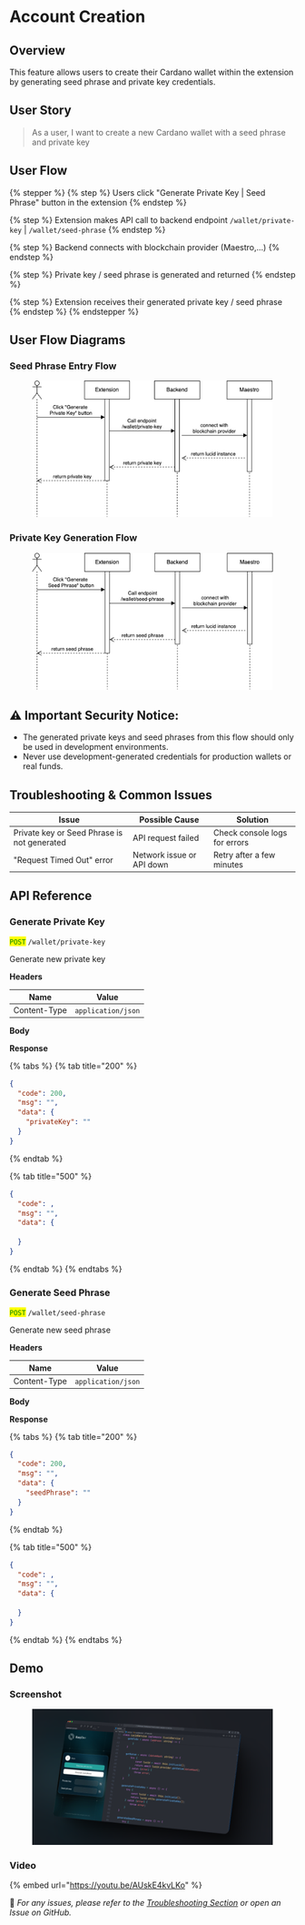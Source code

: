 # Account Creation

## Overview

This feature allows users to create their Cardano wallet within the extension by generating seed phrase and private key credentials.

## **User Story**

> As a user, I want to create a new Cardano wallet with a seed phrase and private key

## **User Flow**

{% stepper %}
{% step %}
Users click "Generate Private Key | Seed Phrase" button in the extension
{% endstep %}

{% step %}
Extension makes API call to backend endpoint `/wallet/private-key` | `/wallet/seed-phrase`&#x20;
{% endstep %}

{% step %}
Backend connects with blockchain provider (Maestro,...)
{% endstep %}

{% step %}
Private key / seed phrase is generated and returned
{% endstep %}

{% step %}
Extension receives their generated private key / seed phrase
{% endstep %}
{% endstepper %}

## User Flow Diagrams

### Seed Phrase Entry Flow

<figure><img src="../../.gitbook/assets/private-key.png" alt=""><figcaption></figcaption></figure>

### Private Key Generation Flow

<figure><img src="../../.gitbook/assets/seed-phrase.png" alt=""><figcaption></figcaption></figure>

## ⚠️ **Important Security Notice:**&#x20;

* The generated private keys and seed phrases from this flow should only be used in development environments.&#x20;
* Never use development-generated credentials for production wallets or real funds.

## Troubleshooting & Common Issues

| **Issue**                                   | **Possible Cause**        | **Solution**                  |
| ------------------------------------------- | ------------------------- | ----------------------------- |
| Private key or Seed Phrase is not generated | API request failed        | Check console logs for errors |
| "Request Timed Out" error                   | Network issue or API down | Retry after a few minutes     |

## API Reference

### Generate Private Key

<mark style="color:green;">`POST`</mark> `/wallet/private-key`

Generate new private key

**Headers**

| Name         | Value              |
| ------------ | ------------------ |
| Content-Type | `application/json` |

**Body**

**Response**

{% tabs %}
{% tab title="200" %}
```json
{
  "code": 200,
  "msg": "",
  "data": {
    "privateKey": ""
  }
}
```
{% endtab %}

{% tab title="500" %}
```json
{
  "code": ,
  "msg": "",
  "data": {
  
  }
}
```
{% endtab %}
{% endtabs %}

### Generate Seed Phrase

<mark style="color:green;">`POST`</mark> `/wallet/seed-phrase`

Generate new seed phrase

**Headers**

| Name         | Value              |
| ------------ | ------------------ |
| Content-Type | `application/json` |

**Body**

**Response**

{% tabs %}
{% tab title="200" %}
```json
{
  "code": 200,
  "msg": "",
  "data": {
    "seedPhrase": ""
  }
}
```
{% endtab %}

{% tab title="500" %}
```json
{
  "code": ,
  "msg": "",
  "data": {
  
  }
}
```
{% endtab %}
{% endtabs %}

## Demo

### Screenshot

<figure><img src="../../.gitbook/assets/account-creation.png" alt=""><figcaption></figcaption></figure>

### Video

{% embed url="https://youtu.be/AUskE4kvLKo" %}

🔹 _For any issues, please refer to the_ [_Troubleshooting Section_](account-creation.md#troubleshooting-and-common-issues) _or open an Issue on GitHub._

